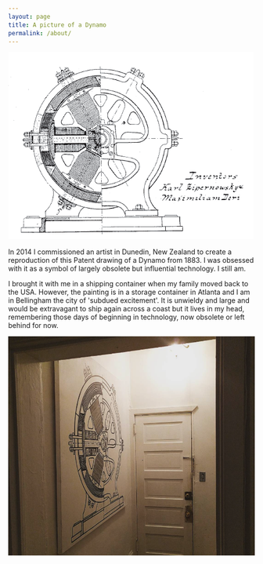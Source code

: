 ```yaml
---
layout: page
title: A picture of a Dynamo
permalink: /about/
---
```


![A Patent diagram showing a section drawing of a Dynamo patented in 1883](/assets/images/DynamoElectricMachinesEndViewPartlySection_USP284110.png)

In 2014 I commissioned an artist in Dunedin, New Zealand to create a reproduction of this Patent drawing of a Dynamo from 1883. I was obsessed with it as a symbol of largely obsolete but influential technology. I still am.

I brought it with me in a shipping container when my family moved back to the USA. However, the painting is in a storage container in Atlanta and I am in Bellingham the city of 'subdued excitement'. It is unwieldy and large and would be extravagant to ship again across a coast but it lives in my head, remembering those days of beginning in technology, now obsolete or left behind for now.

![A hallway picture of a giant reproduction of the Dynamo patent section diagram](/assets/images/art.png)
